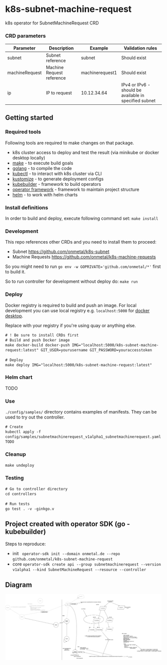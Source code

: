 # k8s-subnet-machine-request
k8s operator for SubnetMachineRequest CRD

### CRD parameters

| Parameter  | Description | Example | Validation rules |
| ------------- | ------------- | ------------- | ------------- |
| subnet | Subnet reference | subnet | Should exist |
| machineRequest | Machine Request reference | machinerequest1 | Should exist |
| ip | IP to request | 10.12.34.64 | IPv4 or IPv6 - should be available in specified subnet |

## Getting started

### Required tools

Following tools are required to make changes on that package.

- k8s cluster access to deploy and test the result (via minikube or docker desktop locally)
- [make](https://www.gnu.org/software/make/) - to execute build goals
- [golang](https://golang.org/) - to compile the code
- [kubectl](https://kubernetes.io/docs/tasks/tools/install-kubectl/) - to interact with k8s cluster via CLI
- [kustomize](https://kustomize.io/) - to generate deployment configs
- [kubebuilder](https://book.kubebuilder.io) - framework to build operators
- [operator framework](https://operatorframework.io/) - framework to maintain project structure
- [helm](https://helm.sh/) - to work with helm charts

### Install definitions

In order to build and deploy, execute following command set: `make install`

### Development

This repo references other CRDs and you need to install them to proceed:
- Subnet https://github.com/onmetal/k8s-subnet
- Machine Requests https://github.com/onmetal/k8s-machine-requests

So you might need to run `go env -w GOPRIVATE='github.com/onmetal/*'` first to build it.

So to run controller for development without deploy do: `make run`

### Deploy 

Docker registry is required to build and push an image. 
For local development you can use local registry e.g. `localhost:5000` for [docker desktop](https://docs.docker.com/registry/deploying/).

Replace with your registry if you're using quay or anything else.

```
# ! Be sure to install CRDs first
# Build and push Docker image
make docker-build docker-push IMG="localhost:5000/k8s-subnet-machine-request:latest" GIT_USER=yourusername GIT_PASSWORD=youraccesstoken

# Deploy
make deploy IMG="localhost:5000/k8s-subnet-machine-request:latest"
```

### Helm chart

TODO

### Use

`./config/samples/` directory contains examples of manifests. They can be used to try out the controller.

```
# Create 
kubectl apply -f config/samples/subnetmachinerequest_v1alpha1_subnetmachinerequest.yaml
TODO
```

### Cleanup

`make undeploy`

### Testing

```
# Go to controller directory
cd controllers

# Run tests
go test . -v -ginkgo.v

```

## Project created with operator SDK (go - kubebuilder)

Steps to reproduce: 
- init ` operator-sdk init --domain onmetal.de --repo github.com/onmetal/k8s-subnet-machine-request`
- core `operator-sdk create api --group subnetmachinerequest --version v1alpha1 --kind SubnetMachineRequest --resource --controller`

## Diagram

![Diagram](./docs/subnetmr.jpg)
